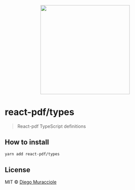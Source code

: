 <p align="center">
  <img src="https://user-images.githubusercontent.com/5600341/27505816-c8bc37aa-587f-11e7-9a86-08a2d081a8b9.png" height="280px">
</p>

# react-pdf/types

> React-pdf TypeScript definitions

## How to install

```sh
yarn add react-pdf/types
```

## License

MIT © [Diego Muracciole](http://github.com/diegomura)
